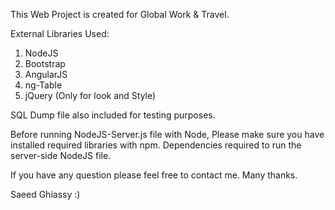 This Web Project is created for Global Work & Travel.

External Libraries Used:

1. NodeJS
2. Bootstrap
3. AngularJS
4. ng-Table
5. jQuery (Only for look and Style)


SQL Dump file also included for testing purposes.

Before running NodeJS-Server.js file with Node, Please make sure you have installed
required libraries with npm. Dependencies required to run the server-side NodeJS file.

If you have any question please feel free to contact me.
Many thanks.

Saeed Ghiassy :)
